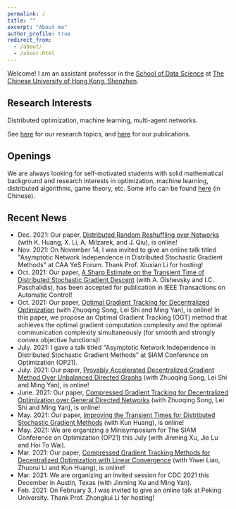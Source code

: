 ```yaml
---
permalink: /
title: ""
excerpt: "About me"
author_profile: true
redirect_from: 
  - /about/
  - /about.html
---
```


Welcome! I am an assistant professor in the [School of Data Science](https://sds.cuhk.edu.cn/) at [The Chinese University of Hong Kong, Shenzhen](https://www.cuhk.edu.cn/).

Research Interests
---
Distributed optimization, machine learning, multi-agent networks.

See [here](https://pu-shi.github.io/lab/) for our research topics, and [here](https://pu-shi.github.io/publications/) for our publications.

Openings
---
We are always looking for self-motivated students with solid mathematical background and research interests in optimization, machine learning, distributed algorithms, game theory, etc. Some info can be found [here](https://www.1point3acres.com/bbs/thread-794054-1-1.html) (in Chinese).


Recent News
---
* Dec. 2021: Our paper, [Distributed Random Reshuffling over Networks](https://arxiv.org/pdf/2112.15287.pdf) (with K. Huang, X. Li, A. Milzarek, and J. Qiu), is online!
* Nov. 2021: On November 14, I was invited to give an online talk titled "Asymptotic Network Independence in Distributed Stochastic Gradient Methods" at CAA YeS Forum. Thank Prof. Xiuxian Li for hosting!
* Oct. 2021: Our paper, [A Sharp Estimate on the Transient Time of Distributed Stochastic Gradient Descent](https://arxiv.org/pdf/1906.02702.pdf) (with A. Olshevsky and I.C. Paschalidis), has been accepted for publication in IEEE Transactions on Automatic Control!
* Oct. 2021: Our paper, [Optimal Gradient Tracking for Decentralized Optimization](https://arxiv.org/pdf/2110.05282.pdf) (with Zhuoqing Song, Lei Shi and Ming Yan), is online! In this paper, we propose an Optimal Gradient Tracking (OGT) method that achieves the optimal gradient computation complexity and the optimal communication complexity simultaneously (for smooth and strongly convex objective functions)!
* July. 2021: I gave a talk titled "Asymptotic Network Independence in Distributed Stochastic Gradient Methods" at SIAM Conference on Optimization (OP21).
* July. 2021: Our paper, [Provably Accelerated Decentralized Gradient Method Over Unbalanced Directed Graphs](https://arxiv.org/pdf/2107.12065.pdf) (with Zhuoqing Song, Lei Shi and Ming Yan), is online!
* June. 2021: Our paper, [Compressed Gradient Tracking for Decentralized Optimization over General Directed Networks](https://arxiv.org/pdf/2106.07243.pdf) (with Zhuoqing Song, Lei Shi and Ming Yan), is online!
* May. 2021: Our paper, [Improving the Transient Times for Distributed Stochastic Gradient Methods](https://arxiv.org/pdf/2105.04851.pdf) (with Kun Huang), is online!
* May. 2021: We are organizing a Minisymposium for The SIAM Conference on Optimization (OP21) this July (with Jinming Xu, Jie Lu and Hoi To Wai).
* Mar. 2021: Our paper, [Compressed Gradient Tracking Methods for Decentralized Optimization with Linear Convergence](https://arxiv.org/pdf/2103.13748.pdf) (with Yiwei Liao, Zhuorui Li and Kun Huang), is online!
* Mar. 2021: We are organizing an invited session for CDC 2021 this December in Austin, Texas (with Jinming Xu and Ming Yan).
* Feb. 2021: On February 3, I was invited to give an online talk at Peking University. Thank Prof. Zhongkui Li for hosting!
